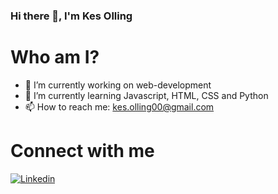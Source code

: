 ### Hi there 👋, I'm Kes Olling


<!--
Here are some ideas to get you started:

- 🔭 I’m currently working on web-development
- 🌱 I’m currently learning ...
- 👯 I’m looking to collaborate on ...
- 🤔 I’m looking for help with ...
- 💬 Ask me about ...

- 😄 Pronouns: ...
- ⚡ Fun fact: ...
-->
# Who am I?

- 🔭 I’m currently working on web-development
- 🌱 I’m currently learning Javascript, HTML, CSS and Python
- 📫 How to reach me: kes.olling00@gmail.com

# Connect with me

[![Linkedin](https://i.stack.imgur.com/gVE0j.png)](https://www.linkedin.com/in/kes-olling-b54a82164/)



